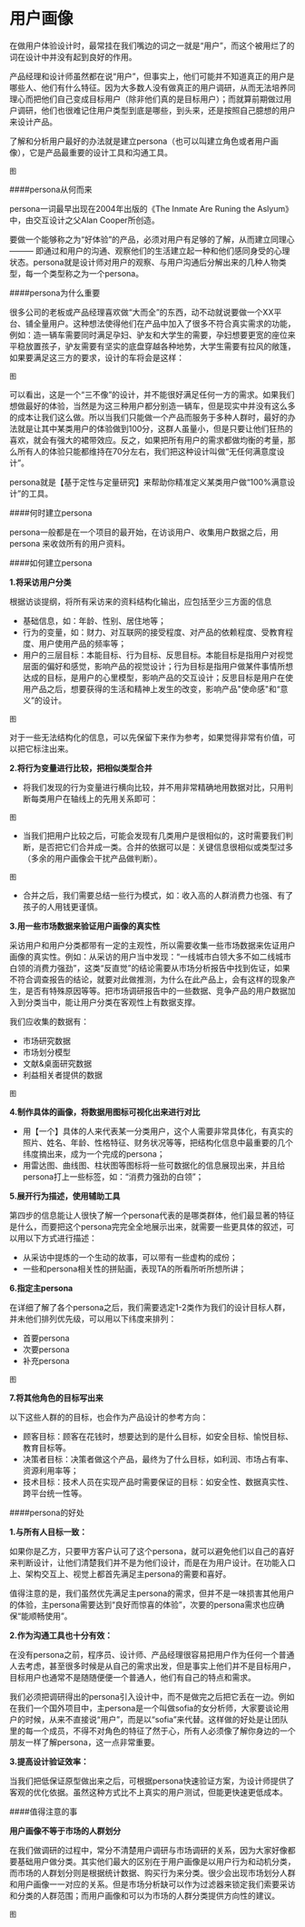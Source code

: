 # 用户画像

在做用户体验设计时，最常挂在我们嘴边的词之一就是“用户”，而这个被用烂了的词在设计中并没有起到良好的作用。

产品经理和设计师虽然都在说“用户”，但事实上，他们可能并不知道真正的用户是哪些人、他们有什么特征。因为大多数人没有做真正的用户调研，从而无法培养同理心而把他们自己变成目标用户（除非他们真的是目标用户）；而就算前期做过用户调研，他们也很难记住用户类型到底是哪些，到头来，还是按照自己臆想的用户来设计产品。

了解和分析用户最好的办法就是建立persona（也可以叫建立角色或者用户画像），它是产品最重要的设计工具和沟通工具。

```
图

```


####persona从何而来

persona一词最早出现在2004年出版的《The Inmate Are Runing the Aslyum》中，由交互设计之父Alan Cooper所创造。

要做一个能够称之为“好体验”的产品，必须对用户有足够的了解，从而建立同理心 ——— 即通过和用户的沟通、观察他们的生活建立起一种和他们感同身受的心理状态。persona就是设计师对用户的观察、与用户沟通后分解出来的几种人物类型，每一个类型称之为一个persona。


####persona为什么重要

很多公司的老板或产品经理喜欢做“大而全”的东西，动不动就说要做一个XX平台、铺全量用户。这种想法使得他们在产品中加入了很多不符合真实需求的功能，例如：造一辆车需要同时满足孕妇、驴友和大学生的需要，孕妇想要更宽的座位来平稳放置孩子，驴友需要有坚实的底盘穿越各种地势，大学生需要有拉风的敞篷，如果要满足这三方的要求，设计的车将会是这样：

```
图

```

可以看出，这是一个“三不像”的设计，并不能很好满足任何一方的需求。如果我们想做最好的体验，当然是为这三种用户都分别造一辆车，但是现实中并没有这么多的成本让我们这么做。所以当我们只能做一个产品而服务于多种人群时，最好的办法就是让其中某类用户的体验做到100分，这群人虽量小，但是只要让他们狂热的喜欢，就会有强大的裙带效应。反之，如果把所有用户的需求都做均衡的考量，那么所有人的体验只能都维持在70分左右，我们把这种设计叫做“无任何满意度设计”。

persona就是【基于定性与定量研究】来帮助你精准定义某类用户做“100%满意设计”的工具。

####何时建立persona

persona一般都是在一个项目的最开始，在访谈用户、收集用户数据之后，用persona 来收敛所有的用户资料。


####如何建立persona

**1.将采访用户分类**

根据访谈提纲，将所有采访来的资料结构化输出，应包括至少三方面的信息

* 基础信息，如：年龄、性别、居住地等；
* 行为的变量，如：财力、对互联网的接受程度、对产品的依赖程度、受教育程度、用户使用产品的频率等；
* 用户的三层目标：本能目标、行为目标、反思目标。本能目标是指用户对视觉层面的偏好和感觉，影响产品的视觉设计；行为目标是指用户做某件事情所想达成的目标，是用户的心里模型，影响产品的交互设计；反思目标是用户在使用产品之后，想要获得的生活和精神上发生的改变，影响产品"使命感"和“意义”的设计。

```
图

```

对于一些无法结构化的信息，可以先保留下来作为参考，如果觉得非常有价值，可以把它标注出来。

**2.将行为变量进行比较，把相似类型合并**

* 将我们发现的行为变量进行横向比较，并不用非常精确地用数据对比，只用判断每类用户在轴线上的先用关系即可：

```
图

```

* 当我们把用户比较之后，可能会发现有几类用户是很相似的，这时需要我们判断，是否把它们合并成一类。合并的依据可以是：关键信息很相似或类型过多（多余的用户画像会干扰产品做判断）。

```
图

```
* 合并之后，我们需要总结一些行为模式，如：收入高的人群消费力也强、有了孩子的人用钱更谨慎。


**3.用一些市场数据来验证用户画像的真实性**

采访用户和用户分类都带有一定的主观性，所以需要收集一些市场数据来佐证用户画像的真实性。例如：从采访的用户当中发现：“一线城市白领大多不如二线城市白领的消费力强劲”，这类“反直觉”的结论需要从市场分析报告中找到佐证，如果不符合调查报告的结论，就要对此做推测，为什么在此产品上，会有这样的现象产生，是否有特殊原因等等。把市场调研报告中的一些数据、竞争产品的用户数据加入到分类当中，能让用户分类在客观性上有数据支撑。

我们应收集的数据有：

* 市场研究数据
* 市场划分模型
* 文献&桌面研究数据
* 利益相关者提供的数据

```
图

```

**4.制作具体的画像，将数据用图标可视化出来进行对比**

* 用【一个】具体的人来代表某一分类用户，这个人需要非常具体化，有真实的照片、姓名、年龄、性格特征、财务状况等等，把结构化信息中最重要的几个纬度摘出来，成为一个完成的persona；
* 用雷达图、曲线图、柱状图等图标将一些可数据化的信息展现出来，并且给persona打上一些标签，如：“消费力强劲的白领”；

**5.展开行为描述，使用辅助工具**

第四步的信息能让人很快了解一个persona代表的是哪类群体，他们最显著的特征是什么，而要把这个persona完完全全地展示出来，就需要一些更具体的叙述，可以用以下方式进行描述：

* 从采访中提炼的一个生动的故事，可以带有一些虚构的成份；
* 一些和persona相关性的拼贴画，表现TA的所看所听所想所讲；

**6.指定主persona**

在详细了解了各个persona之后，我们需要选定1-2类作为我们的设计目标人群，并未他们排列优先级，可以用以下纬度来排列：

* 首要persona
* 次要persona
* 补充persona

```
图

```

**7.将其他角色的目标写出来**

以下这些人群的的目标，也会作为产品设计的参考方向：

* 顾客目标：顾客在花钱时，想要达到的是什么目标，如安全目标、愉悦目标、教育目标等。
* 决策者目标：决策者做这个产品，最终为了什么目标，如利润、市场占有率、资源利用率等；
* 技术目标：技术人员在实现产品时需要保证的目标：如安全性、数据真实性、跨平台统一性等。


####persona的好处

**1.与所有人目标一致：**

如果你是乙方，只要甲方客户认可了这个persona，就可以避免他们以自己的喜好来判断设计，让他们清楚我们并不是为他们设计，而是在为用户设计。在功能入口上、架构交互上、视觉上都首先满足主persona的需要和喜好。

值得注意的是，我们虽然优先满足主persona的需求，但并不是一味损害其他用户的体验，主persona需要达到“良好而惊喜的体验”，次要的persona需求也应确保“能顺畅使用”。


**2.作为沟通工具也十分有效：**

在没有persona之前，程序员、设计师、产品经理很容易把用户作为任何一个普通人去考虑，甚至很多时候是从自己的需求出发，但是事实上他们并不是目标用户，目标用户也通常不是随随便便一个普通人，他们有自己的特点和需求。

我们必须把调研得出的persona引入设计中，而不是做完之后把它丢在一边。例如在我们一个国外项目中，主persona是一个叫做sofia的女分析师，大家要谈论用户的时候，从来不直接说“用户”，而是以“sofia”来代替。这样做的好处是让团队里的每一个成员，不得不对角色的特征了然于心，所有人必须像了解你身边的一个朋友一样了解persona，这一点非常重要。

**3.提高设计验证效率：**

当我们把低保证原型做出来之后，可根据persona快速验证方案，为设计师提供了客观的优化依据。虽然这种方式比不上真实的用户测试，但能更快速更低成本。

####值得注意的事

**用户画像不等于市场的人群划分**

在我们做调研的过程中，常分不清楚用户调研与市场调研的关系，因为大家好像都要基础用户做分类。其实他们最大的区别在于用户画像是以用户行为和动机分类，而市场的人群划分则是根据统计数据、购买行为来分类。很少会出现市场划分人群和用户画像一一对应的关系。但是市场分析缺可以作为过滤器来锁定我们索要采访和分类的人群范围；而用户画像和可以为市场的人群分类提供方向性的建议。

```
图

```